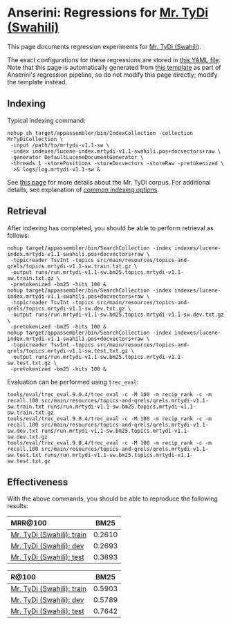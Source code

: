 # Anserini: Regressions for [Mr. TyDi (Swahili)](https://github.com/castorini/mr.tydi)

This page documents regression experiments for [Mr. TyDi (Swahili)](https://github.com/castorini/mr.tydi).

The exact configurations for these regressions are stored in [this YAML file](../src/main/resources/regression/mrtydi-v1.1-sw.yaml).
Note that this page is automatically generated from [this template](../src/main/resources/docgen/templates/mrtydi-v1.1-sw.template) as part of Anserini's regression pipeline, so do not modify this page directly; modify the template instead.

## Indexing

Typical indexing command:

```
nohup sh target/appassembler/bin/IndexCollection -collection MrTyDiCollection \
 -input /path/to/mrtydi-v1.1-sw \
 -index indexes/lucene-index.mrtydi-v1.1-swahili.pos+docvectors+raw \
 -generator DefaultLuceneDocumentGenerator \
 -threads 1 -storePositions -storeDocvectors -storeRaw -pretokenized \
  >& logs/log.mrtydi-v1.1-sw &
```

See [this page](https://github.com/castorini/mr.tydi) for more details about the Mr. TyDi corpus.
For additional details, see explanation of [common indexing options](common-indexing-options.md).

## Retrieval

After indexing has completed, you should be able to perform retrieval as follows:

```
nohup target/appassembler/bin/SearchCollection -index indexes/lucene-index.mrtydi-v1.1-swahili.pos+docvectors+raw \
 -topicreader TsvInt -topics src/main/resources/topics-and-qrels/topics.mrtydi-v1.1-sw.train.txt.gz \
 -output runs/run.mrtydi-v1.1-sw.bm25.topics.mrtydi-v1.1-sw.train.txt.gz \
 -pretokenized -bm25 -hits 100 &
nohup target/appassembler/bin/SearchCollection -index indexes/lucene-index.mrtydi-v1.1-swahili.pos+docvectors+raw \
 -topicreader TsvInt -topics src/main/resources/topics-and-qrels/topics.mrtydi-v1.1-sw.dev.txt.gz \
 -output runs/run.mrtydi-v1.1-sw.bm25.topics.mrtydi-v1.1-sw.dev.txt.gz \
 -pretokenized -bm25 -hits 100 &
nohup target/appassembler/bin/SearchCollection -index indexes/lucene-index.mrtydi-v1.1-swahili.pos+docvectors+raw \
 -topicreader TsvInt -topics src/main/resources/topics-and-qrels/topics.mrtydi-v1.1-sw.test.txt.gz \
 -output runs/run.mrtydi-v1.1-sw.bm25.topics.mrtydi-v1.1-sw.test.txt.gz \
 -pretokenized -bm25 -hits 100 &
```

Evaluation can be performed using `trec_eval`:

```
tools/eval/trec_eval.9.0.4/trec_eval -c -M 100 -m recip_rank -c -m recall.100 src/main/resources/topics-and-qrels/qrels.mrtydi-v1.1-sw.train.txt runs/run.mrtydi-v1.1-sw.bm25.topics.mrtydi-v1.1-sw.train.txt.gz
tools/eval/trec_eval.9.0.4/trec_eval -c -M 100 -m recip_rank -c -m recall.100 src/main/resources/topics-and-qrels/qrels.mrtydi-v1.1-sw.dev.txt runs/run.mrtydi-v1.1-sw.bm25.topics.mrtydi-v1.1-sw.dev.txt.gz
tools/eval/trec_eval.9.0.4/trec_eval -c -M 100 -m recip_rank -c -m recall.100 src/main/resources/topics-and-qrels/qrels.mrtydi-v1.1-sw.test.txt runs/run.mrtydi-v1.1-sw.bm25.topics.mrtydi-v1.1-sw.test.txt.gz
```

## Effectiveness

With the above commands, you should be able to reproduce the following results:

MRR@100                                 | BM25      |
:---------------------------------------|-----------|
[Mr. TyDi (Swahili): train](https://github.com/castorini/mr.tydi)| 0.2610    |
[Mr. TyDi (Swahili): dev](https://github.com/castorini/mr.tydi)| 0.2693    |
[Mr. TyDi (Swahili): test](https://github.com/castorini/mr.tydi)| 0.3893    |


R@100                                   | BM25      |
:---------------------------------------|-----------|
[Mr. TyDi (Swahili): train](https://github.com/castorini/mr.tydi)| 0.5903    |
[Mr. TyDi (Swahili): dev](https://github.com/castorini/mr.tydi)| 0.5789    |
[Mr. TyDi (Swahili): test](https://github.com/castorini/mr.tydi)| 0.7642    |
